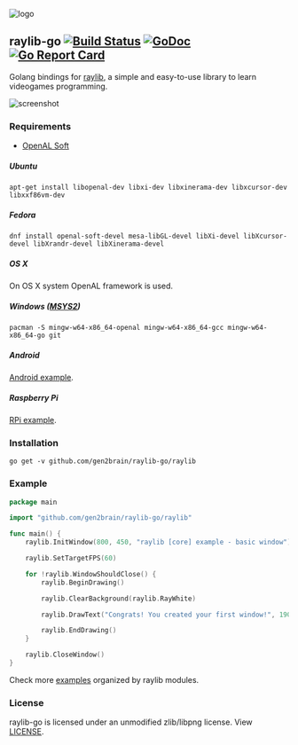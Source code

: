 ![logo](https://goo.gl/jhpm6K)
## raylib-go [![Build Status](https://travis-ci.org/gen2brain/raylib-go.svg?branch=master)](https://travis-ci.org/gen2brain/raylib-go) [![GoDoc](https://godoc.org/github.com/gen2brain/raylib-go/raylib?status.svg)](https://godoc.org/github.com/gen2brain/raylib-go/raylib) [![Go Report Card](https://goreportcard.com/badge/github.com/gen2brain/raylib-go)](https://goreportcard.com/report/github.com/gen2brain/raylib-go)

Golang bindings for [raylib](http://www.raylib.com/), a simple and easy-to-use library to learn videogames programming.

![screenshot](https://goo.gl/q6DAoy)

### Requirements

* [OpenAL Soft](http://kcat.strangesoft.net/openal.html)

##### Ubuntu

    apt-get install libopenal-dev libxi-dev libxinerama-dev libxcursor-dev libxxf86vm-dev

##### Fedora

    dnf install openal-soft-devel mesa-libGL-devel libXi-devel libXcursor-devel libXrandr-devel libXinerama-devel

##### OS X

On OS X system OpenAL framework is used.

##### Windows ([MSYS2](https://msys2.github.io/))

    pacman -S mingw-w64-x86_64-openal mingw-w64-x86_64-gcc mingw-w64-x86_64-go git

##### Android

[Android example](https://github.com/gen2brain/raylib-go/tree/master/examples/android/example).

##### Raspberry Pi

[RPi example](https://github.com/gen2brain/raylib-go/tree/master/examples/rpi/basic_window).

### Installation

    go get -v github.com/gen2brain/raylib-go/raylib

### Example

```go
package main

import "github.com/gen2brain/raylib-go/raylib"

func main() {
	raylib.InitWindow(800, 450, "raylib [core] example - basic window")

	raylib.SetTargetFPS(60)

	for !raylib.WindowShouldClose() {
		raylib.BeginDrawing()

		raylib.ClearBackground(raylib.RayWhite)

		raylib.DrawText("Congrats! You created your first window!", 190, 200, 20, raylib.LightGray)

		raylib.EndDrawing()
	}

	raylib.CloseWindow()
}
```

Check more [examples](https://github.com/gen2brain/raylib-go/tree/master/examples) organized by raylib modules.


### License

raylib-go is licensed under an unmodified zlib/libpng license. View [LICENSE](https://github.com/gen2brain/raylib-go/blob/master/LICENSE).
